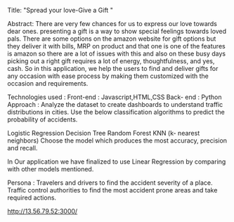

Title: "Spread your love-Give a Gift "

Abstract: There are very few chances for us to express our love towards dear ones. presenting a gift is a way to show special feelings towards loved pals. There are some options on the amazon website for gift options but they deliver it with bills, MRP on product and that one is one of the features is amazon so there are a lot of issues with this and also on these busy days picking out a right gift requires a lot of energy, thoughtfulness, and yes, cash. So in this application, we help the users to find and deliver gifts for any occasion with ease process by making them customized with the occasion and requirements.

Technologies used :
Front-end : Javascript,HTML,CSS
Back- end : Python
Approach :
Analyze the dataset to create dashboards to understand traffic distributions in cities. Use the below classification algorithms to predict the probability of accidents.

Logistic Regression
Decision Tree
Random Forest
KNN (k- nearest neighbors)
Choose the model which produces the most accuracy, precision and recall.

In Our application we have finalized to use Linear Regression by comparing with other models mentioned.

Persona :
Travelers and drivers to find the accident severity of a place.
Traffic control authorities to find the most accident prone areas and take required actions.

http://13.56.79.52:3000/
